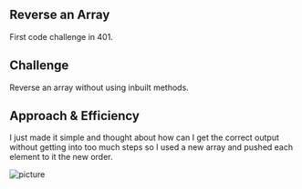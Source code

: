 ## Reverse an Array
First code challenge in 401.

## Challenge
Reverse an array without using inbuilt methods.

## Approach & Efficiency
I just made it simple and thought about how can I get the correct output without getting into too much steps so I used a new array and pushed each element to it the new order.

![picture](codeChall01)